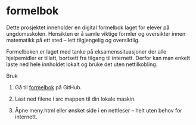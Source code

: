 # formelbok
Dette prosjektet inneholder en digital formelbok laget for elever på ungdomsskolen. Hensikten er å samle viktige formler og oversikter innen matematikk på ett sted – lett tilgjengelig og oversiktlig.

Formelboken er laget med tanke på eksamenssituasjoner der alle hjelpemidler er tillatt, bortsett fra tilgang til internett. Derfor kan man enkelt laste ned hele innholdet lokalt og bruke det uten nettilkobling.

Bruk
1. Gå til [formelbok](https://github.com/nojaklar/formelbok) på GitHub.

2. Last ned filene i src mappen til din lokale maskin.

3. Åpne meny.html eller ønsket side i en nettleser – helt uten behov for internett.
